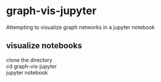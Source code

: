 # graph-vis-jupyter

Attempting to visualize graph networks in a jupyter notebook

## visualize notebooks  
clone the directory   
cd graph-vis-jupyter    
jupyter notebook
